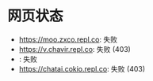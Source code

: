 # 网页状态
- https://moo.zxco.repl.co: 失败
- https://v.chavir.repl.co: 失败 (403)
- : 失败
- https://chatai.cokio.repl.co: 失败 (403)
